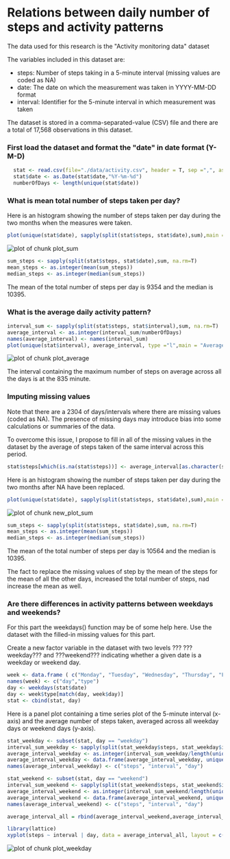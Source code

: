 Relations between daily number of steps and activity patterns
============================================================

The data used for this research is the "Activity monitoring data" dataset

The variables included in this dataset are:  
- steps: Number of steps taking in a 5-minute interval (missing values are coded as NA)  
- date: The date on which the measurement was taken in YYYY-MM-DD format  
- interval: Identifier for the 5-minute interval in which measurement was taken  

The dataset is stored in a comma-separated-value (CSV) file and there are a total of 17,568 observations in this dataset.  

### First load the dataset and format the "date" in date format (Y-M-D)


```r
  stat <- read.csv(file="./data/activity.csv", header = T, sep =",", as.is = T)
  stat$date <- as.Date(stat$date,"%Y-%m-%d")
  numberOfDays <- length(unique(stat$date))
```



### What is mean total number of steps taken per day?

Here is an histogram showing the number of steps taken per day during the two months when the measures were taken.  


```r
plot(unique(stat$date), sapply(split(stat$steps, stat$date),sum),main = "Total number of steps per day",xlab="Day", ylab="Total number of steps", type ="h")
```

![plot of chunk plot_sum](figure/plot_sum-1.png) 



```r
sum_steps <- sapply(split(stat$steps, stat$date),sum, na.rm=T)
mean_steps <- as.integer(mean(sum_steps))
median_steps <- as.integer(median(sum_steps))
```

The mean of the total number of steps per day is 9354 and the median is 10395.


### What is the average daily activity pattern?


```r
interval_sum <- sapply(split(stat$steps, stat$interval),sum, na.rm=T)
average_interval <- as.integer(interval_sum/numberOfDays)
names(average_interval) <- names(interval_sum)
plot(unique(stat$interval), average_interval, type ="l",main = "Average daily activity",xlab="5 min interval of a day", ylab="Average of steps averaged accross all days")
```

![plot of chunk plot_average](figure/plot_average-1.png) 


The interval containing the maximum number of steps on average across all the days is at the  835 minute.


### Imputing missing values

Note that there are a 2304 of days/intervals where there are missing values (coded as NA). The presence of missing days may introduce bias into some calculations or summaries of the data.

To overcome this issue, I propose to fill in all of the missing values in the dataset by the average of steps taken of the same interval across this period.


```r
stat$steps[which(is.na(stat$steps))] <- average_interval[as.character(stat$interval[which(is.na(stat$steps))])]
```

Here is an histogram showing the number of steps taken per day during the two months after NA have been replaced.  


```r
plot(unique(stat$date), sapply(split(stat$steps, stat$date),sum),main = "Total number of steps per day",xlab="Day", ylab="Total number of steps", type ="h")
```

![plot of chunk new_plot_sum](figure/new_plot_sum-1.png) 



```r
sum_steps <- sapply(split(stat$steps, stat$date),sum, na.rm=T)
mean_steps <- as.integer(mean(sum_steps))
median_steps <- as.integer(median(sum_steps))
```

The mean of the total number of steps per day is 10564 and the median is 10395.

The fact to replace the missing values of step by the mean of the steps for the mean of all the other days, increased the total number of steps, nad increase the mean as well.

### Are there differences in activity patterns between weekdays and weekends?

For this part the weekdays() function may be of some help here. Use the dataset with the filled-in missing values for this part.

Create a new factor variable in the dataset with two levels ??? ???weekday??? and ???weekend??? indicating whether a given date is a weekday or weekend day.


```r
week <- data.frame ( c("Monday", "Tuesday", "Wednesday", "Thursday", "Friday", "Saturday", "Sunday"), c(rep("weekday",5), rep("weekend",2)))
names(week) <- c("day","type")
day <- weekdays(stat$date)
day <- week$type[match(day, week$day)]
stat <- cbind(stat, day)
```

Here is a panel plot containing a time series plot of the 5-minute interval (x-axis) and the average number of steps taken, averaged across all weekday days or weekend days (y-axis). 


```r
stat_weekday <- subset(stat, day == "weekday")
interval_sum_weekday <- sapply(split(stat_weekday$steps, stat_weekday$interval),sum, na.rm=T)
average_interval_weekday <- as.integer(interval_sum_weekday/length(unique(stat_weekday$date)))
average_interval_weekday <- data.frame(average_interval_weekday, unique(stat$interval), rep("weekday", length(average_interval_weekday)))
names(average_interval_weekday) <- c("steps", "interval", "day")

stat_weekend <- subset(stat, day == "weekend")
interval_sum_weekend <- sapply(split(stat_weekend$steps, stat_weekend$interval),sum, na.rm=T)
average_interval_weekend <- as.integer(interval_sum_weekend/length(unique(stat_weekend$date)))
average_interval_weekend <- data.frame(average_interval_weekend, unique(stat$interval), rep("weekend", length(average_interval_weekend)))
names(average_interval_weekend) <- c("steps", "interval", "day")

average_interval_all = rbind(average_interval_weekend,average_interval_weekday)

library(lattice)
xyplot(steps ~ interval | day, data = average_interval_all, layout = c(1, 2), type = "l")
```

![plot of chunk plot_weekday](figure/plot_weekday-1.png) 
